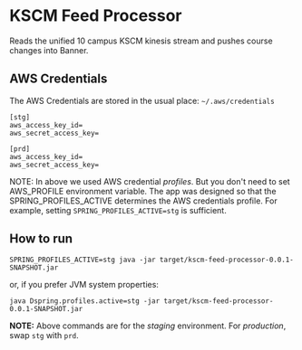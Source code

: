 # KSCM Feed Processor

Reads the unified 10 campus KSCM kinesis stream and pushes course changes into Banner.

## AWS Credentials

The AWS Credentials are stored in the usual place: `~/.aws/credentials`

```
[stg]
aws_access_key_id=
aws_secret_access_key=

[prd]
aws_access_key_id=
aws_secret_access_key=
```

NOTE: In above we used AWS credential _profiles_. But you don't need to set AWS_PROFILE environment variable. The app was designed so that the SPRING_PROFILES_ACTIVE determines the AWS credentials profile. For example, setting `SPRING_PROFILES_ACTIVE=stg` is sufficient. 


## How to run


```
SPRING_PROFILES_ACTIVE=stg java -jar target/kscm-feed-processor-0.0.1-SNAPSHOT.jar
```

or, if you prefer JVM system properties:

```
java Dspring.profiles.active=stg -jar target/kscm-feed-processor-0.0.1-SNAPSHOT.jar
```

**NOTE:** Above commands are for the _staging_ environment. For _production_, swap `stg` with `prd`. 



